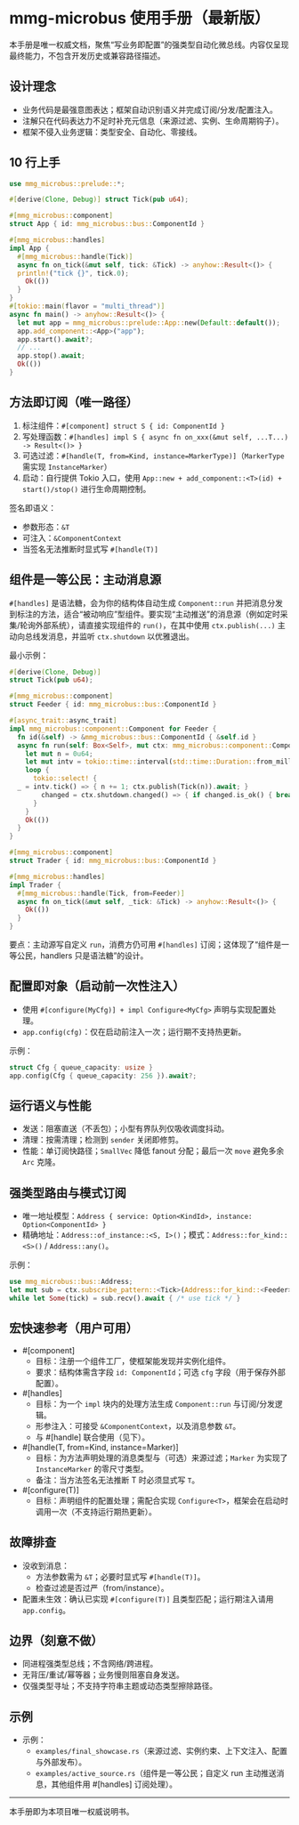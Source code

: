 # mmg-microbus 使用手册（最新版）

本手册是唯一权威文档，聚焦“写业务即配置”的强类型自动化微总线。内容仅呈现最终能力，不包含开发历史或兼容路径描述。

## 设计理念
- 业务代码是最强意图表达；框架自动识别语义并完成订阅/分发/配置注入。
- 注解只在代码表达力不足时补充元信息（来源过滤、实例、生命周期钩子）。
- 框架不侵入业务逻辑：类型安全、自动化、零接线。

## 10 行上手
```rust
use mmg_microbus::prelude::*;

#[derive(Clone, Debug)] struct Tick(pub u64);

#[mmg_microbus::component]
struct App { id: mmg_microbus::bus::ComponentId }

#[mmg_microbus::handles]
impl App {
  #[mmg_microbus::handle(Tick)]
  async fn on_tick(&mut self, tick: &Tick) -> anyhow::Result<()> {
  println!("tick {}", tick.0);
    Ok(())
  }
}
#[tokio::main(flavor = "multi_thread")]
async fn main() -> anyhow::Result<()> {
  let mut app = mmg_microbus::prelude::App::new(Default::default());
  app.add_component::<App>("app");
  app.start().await?;
  // ...
  app.stop().await;
  Ok(())
}
```

## 方法即订阅（唯一路径）
1) 标注组件：`#[component] struct S { id: ComponentId }`
2) 写处理函数：`#[handles] impl S { async fn on_xxx(&mut self, ...T...) -> Result<()> }`
3) 可选过滤：`#[handle(T, from=Kind, instance=MarkerType)]`（`MarkerType` 需实现 `InstanceMarker`）
4) 启动：自行提供 Tokio 入口，使用 `App::new + add_component::<T>(id) + start()/stop()` 进行生命周期控制。

签名即语义：
- 参数形态：`&T`
- 可注入：`&ComponentContext`
- 当签名无法推断时显式写 `#[handle(T)]`

## 组件是一等公民：主动消息源
`#[handles]` 是语法糖，会为你的结构体自动生成 `Component::run` 并把消息分发到标注的方法，适合“被动响应”型组件。要实现“主动推送”的消息源（例如定时采集/轮询外部系统），请直接实现组件的 `run()`，在其中使用 `ctx.publish(...)` 主动向总线发消息，并监听 `ctx.shutdown` 以优雅退出。

最小示例：
```rust
#[derive(Clone, Debug)]
struct Tick(pub u64);

#[mmg_microbus::component]
struct Feeder { id: mmg_microbus::bus::ComponentId }

#[async_trait::async_trait]
impl mmg_microbus::component::Component for Feeder {
  fn id(&self) -> &mmg_microbus::bus::ComponentId { &self.id }
  async fn run(self: Box<Self>, mut ctx: mmg_microbus::component::ComponentContext) -> anyhow::Result<()> {
    let mut n = 0u64;
    let mut intv = tokio::time::interval(std::time::Duration::from_millis(200));
    loop {
      tokio::select! {
  _ = intv.tick() => { n += 1; ctx.publish(Tick(n)).await; }
        changed = ctx.shutdown.changed() => { if changed.is_ok() { break; } else { break; } }
      }
    }
    Ok(())
  }
}

#[mmg_microbus::component]
struct Trader { id: mmg_microbus::bus::ComponentId }

#[mmg_microbus::handles]
impl Trader {
  #[mmg_microbus::handle(Tick, from=Feeder)]
  async fn on_tick(&mut self, _tick: &Tick) -> anyhow::Result<()> {
    Ok(())
  }
}
```
要点：主动源写自定义 `run`，消费方仍可用 `#[handles]` 订阅；这体现了“组件是一等公民，handlers 只是语法糖”的设计。

## 配置即对象（启动前一次性注入）
- 使用 `#[configure(MyCfg)] + impl Configure<MyCfg>` 声明与实现配置处理。
- `app.config(cfg)`：仅在启动前注入一次；运行期不支持热更新。

示例：
```rust
struct Cfg { queue_capacity: usize }
app.config(Cfg { queue_capacity: 256 }).await?;
```

## 运行语义与性能
- 发送：阻塞直送（不丢包）；小型有界队列仅吸收调度抖动。
- 清理：按需清理；检测到 `sender` 关闭即修剪。
- 性能：单订阅快路径；`SmallVec` 降低 fanout 分配；最后一次 `move` 避免多余 `Arc` 克隆。
 

## 强类型路由与模式订阅
- 唯一地址模型：`Address { service: Option<KindId>, instance: Option<ComponentId> }`
- 精确地址：`Address::of_instance::<S, I>()`；模式：`Address::for_kind::<S>()` / `Address::any()`。

示例：
```rust
use mmg_microbus::bus::Address;
let mut sub = ctx.subscribe_pattern::<Tick>(Address::for_kind::<Feeder>()).await;
while let Some(tick) = sub.recv().await { /* use tick */ }
```

## 宏快速参考（用户可用）
- #[component]
  - 目标：注册一个组件工厂，使框架能发现并实例化组件。
  - 要求：结构体需含字段 `id: ComponentId`；可选 `cfg` 字段（用于保存外部配置）。
- #[handles]
  - 目标：为一个 `impl` 块内的处理方法生成 `Component::run` 与订阅/分发逻辑。
  - 形参注入：可接受 `&ComponentContext`，以及消息参数 `&T`。
  - 与 #[handle] 联合使用（见下）。
- #[handle(T, from=Kind, instance=Marker)]
  - 目标：为方法声明处理的消息类型与（可选）来源过滤；`Marker` 为实现了 `InstanceMarker` 的零尺寸类型。
  - 备注：当方法签名无法推断 T 时必须显式写 `T`。
- #[configure(T)]
  - 目标：声明组件的配置处理；需配合实现 `Configure<T>`，框架会在启动时调用一次（不支持运行期热更新）。

## 故障排查
- 没收到消息：
  - 方法参数需为 `&T`；必要时显式写 `#[handle(T)]`。
  - 检查过滤是否过严（from/instance）。
- 配置未生效：确认已实现 `#[configure(T)]` 且类型匹配；运行期注入请用 `app.config`。

## 边界（刻意不做）
- 同进程强类型总线；不含网络/跨进程。
- 无背压/重试/幂等器；业务慢则阻塞自身发送。
- 仅强类型寻址；不支持字符串主题或动态类型擦除路径。

## 示例
- 示例：
  - `examples/final_showcase.rs`（来源过滤、实例约束、上下文注入、配置与外部发布）。
  - `examples/active_source.rs`（组件是一等公民；自定义 run 主动推送消息，其他组件用 #[handles] 订阅处理）。

---

本手册即为本项目唯一权威说明书。
